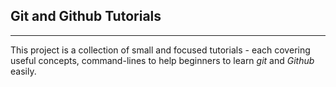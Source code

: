 ## Git and Github Tutorials 
___
This project is a collection of small and focused tutorials - each covering useful concepts, command-lines to help beginners to learn *git* and *Github* easily.